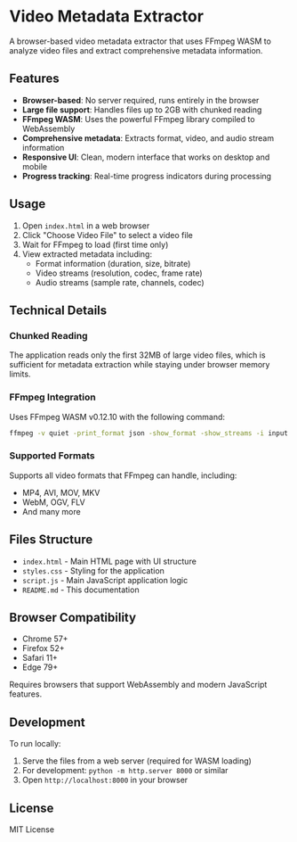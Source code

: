 # Video Metadata Extractor

A browser-based video metadata extractor that uses FFmpeg WASM to analyze video files and extract comprehensive metadata information.

## Features

- **Browser-based**: No server required, runs entirely in the browser
- **Large file support**: Handles files up to 2GB with chunked reading
- **FFmpeg WASM**: Uses the powerful FFmpeg library compiled to WebAssembly
- **Comprehensive metadata**: Extracts format, video, and audio stream information
- **Responsive UI**: Clean, modern interface that works on desktop and mobile
- **Progress tracking**: Real-time progress indicators during processing

## Usage

1. Open `index.html` in a web browser
2. Click "Choose Video File" to select a video file
3. Wait for FFmpeg to load (first time only)
4. View extracted metadata including:
   - Format information (duration, size, bitrate)
   - Video streams (resolution, codec, frame rate)
   - Audio streams (sample rate, channels, codec)

## Technical Details

### Chunked Reading
The application reads only the first 32MB of large video files, which is sufficient for metadata extraction while staying under browser memory limits.

### FFmpeg Integration
Uses FFmpeg WASM v0.12.10 with the following command:
```bash
ffmpeg -v quiet -print_format json -show_format -show_streams -i input.ext
```

### Supported Formats
Supports all video formats that FFmpeg can handle, including:
- MP4, AVI, MOV, MKV
- WebM, OGV, FLV
- And many more

## Files Structure

- `index.html` - Main HTML page with UI structure
- `styles.css` - Styling for the application
- `script.js` - Main JavaScript application logic
- `README.md` - This documentation

## Browser Compatibility

- Chrome 57+
- Firefox 52+
- Safari 11+
- Edge 79+

Requires browsers that support WebAssembly and modern JavaScript features.

## Development

To run locally:
1. Serve the files from a web server (required for WASM loading)
2. For development: `python -m http.server 8000` or similar
3. Open `http://localhost:8000` in your browser

## License

MIT License
